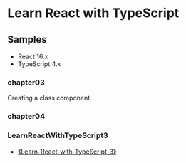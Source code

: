 # Learn React with TypeScript

## Samples

- React 16.x
- TypeScript 4.x

### chapter03

Creating a class component.

### chapter04

### LearnReactWithTypeScript3

- [《Learn-React-with-TypeScript-3》](https://github.com/PacktPublishing/Learn-React-with-TypeScript-3)
